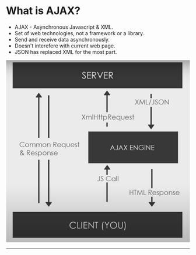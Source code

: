 # What is AJAX?

* AJAX - Asynchronous Javascript & XML.
* Set of web technologies, not a framework or a library.
* Send and receive data asynchronously.
* Doesn't interefere with current web page.
* JSON has replaced XML for the most part.


![Architecture](./images/Architecture.jpg)
____
